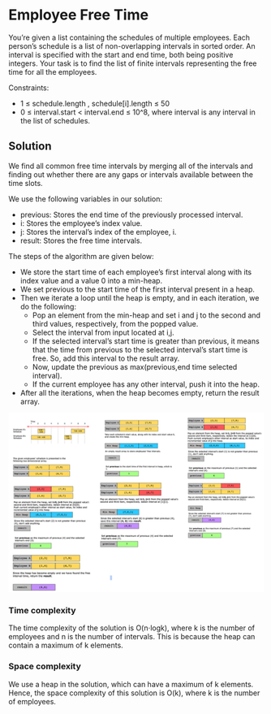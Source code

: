 # Employee Free Time

You’re given a list containing the schedules of multiple employees. Each person’s schedule is a list of non-overlapping intervals in sorted order. An interval is specified with the start and end time, both being positive integers. Your task is to find the list of finite intervals representing the free time for all the employees.

Constraints:

- 1 ≤ schedule.length , schedule[i].length ≤ 50
- 0 ≤ interval.start < interval.end ≤ 10^8, where interval is any interval in the list of schedules.

## Solution

We find all common free time intervals by merging all of the intervals and finding out whether there are any gaps or intervals available between the time slots.

We use the following variables in our solution:

- previous: Stores the end time of the previously processed interval.
- i: Stores the employee’s index value.
- j: Stores the interval’s index of the employee, i.
- result: Stores the free time intervals.

The steps of the algorithm are given below:

- We store the start time of each employee’s first interval along with its index value and a value 0 into a min-heap.
- We set previous to the start time of the first interval present in a heap.
- Then we iterate a loop until the heap is empty, and in each iteration, we do the following:
  - Pop an element from the min-heap and set i and j to the second and third values, respectively, from the popped value.
  - Select the interval from input located at i,j.
  - If the selected interval’s start time is greater than previous, it means that the time from previous to the selected interval’s start time is free. So, add this interval to the result array.
  - Now, update the previous as max(previous,end time selected interval).
  - If the current employee has any other interval, push it into the heap.
- After all the iterations, when the heap becomes empty, return the result array.


![](../../../../../../img/12.46.27.png)

### Time complexity

The time complexity of the solution is O(n⋅logk), where k is the number of employees and n is the number of intervals. This is because the heap can contain a maximum of k elements.

### Space complexity

We use a heap in the solution, which can have a maximum of k elements. Hence, the space complexity of this solution is O(k), where k is the number of employees.